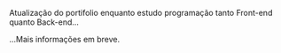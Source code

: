 Atualização do portifolio enquanto estudo programação tanto
Front-end quanto Back-end...

...Mais informações em breve.
